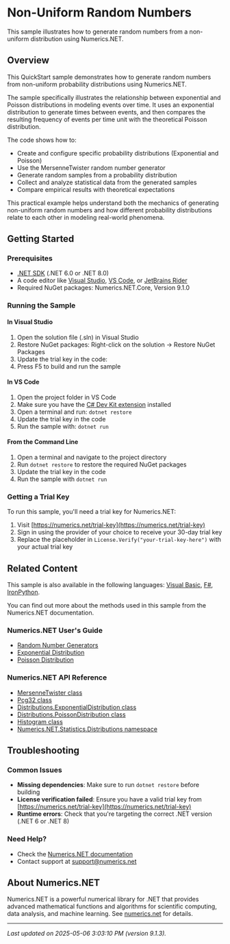 # Non-Uniform Random Numbers

This sample illustrates how to generate random numbers from a non-uniform distribution using Numerics.NET.

## Overview

This QuickStart sample demonstrates how to generate random numbers from non-uniform probability 
distributions using Numerics.NET.

The sample specifically illustrates the relationship between exponential and Poisson distributions in
modeling events over time. It uses an exponential distribution to generate times between events, and
then compares the resulting frequency of events per time unit with the theoretical Poisson 
distribution.

The code shows how to:
- Create and configure specific probability distributions (Exponential and Poisson)
- Use the MersenneTwister random number generator
- Generate random samples from a probability distribution
- Collect and analyze statistical data from the generated samples
- Compare empirical results with theoretical expectations

This practical example helps understand both the mechanics of generating non-uniform random numbers
and how different probability distributions relate to each other in modeling real-world phenomena.


## Getting Started

### Prerequisites

- [.NET SDK](https://dotnet.microsoft.com/download) (.NET 6.0 or .NET 8.0)
- A code editor like [Visual Studio](https://visualstudio.microsoft.com/), [VS Code](https://code.visualstudio.com/), or [JetBrains Rider](https://www.jetbrains.com/rider/)
- Required NuGet packages: Numerics.NET.Core, Version 9.1.0

### Running the Sample

#### In Visual Studio
1. Open the solution file (.sln) in Visual Studio
2. Restore NuGet packages: Right-click on the solution → Restore NuGet Packages
3. Update the trial key in the code:
4. Press F5 to build and run the sample

#### In VS Code

1. Open the project folder in VS Code
2. Make sure you have the [C# Dev Kit extension](https://marketplace.visualstudio.com/items?itemName=ms-dotnettools.csdevkit) installed
3. Open a terminal and run: `dotnet restore`
4. Update the trial key in the code 
5. Run the sample with: `dotnet run`

#### From the Command Line

1. Open a terminal and navigate to the project directory
2. Run `dotnet restore` to restore the required NuGet packages
3. Update the trial key in the code
4. Run the sample with `dotnet run`

### Getting a Trial Key

To run this sample, you'll need a trial key for Numerics.NET:

1. Visit [https://numerics.net/trial-key](https://numerics.net/trial-key)
2. Sign in using the provider of your choice to receive your 30-day trial key
3. Replace the placeholder in `License.Verify("your-trial-key-here")` with your actual trial key

## Related Content

This sample is also available in the following languages: 
[Visual Basic](https://github.com/NumericsDotNet/quickstart-visualbasic/tree/net8.0/mathematics/random-numbers/non-uniform-random-numbers), [F#](https://github.com/NumericsDotNet/quickstart-fsharp/tree/net8.0/mathematics/random-numbers/non-uniform-random-numbers), [IronPython](https://github.com/NumericsDotNet/quickstart-ironpython/tree/net8.0/mathematics/random-numbers/non-uniform-random-numbers).

You can find out more about the methods used in this sample from the Numerics.NET documentation.

### Numerics.NET User's Guide

- [Random Number Generators](https://numerics.net/statistics/random-numbers/random-number-generators)
- [Exponential Distribution](https://numerics.net/statistics/continuous-distributions/exponential-distribution)
- [Poisson Distribution](https://numerics.net/statistics/discrete-distributions/poisson-distribution)

### Numerics.NET API Reference

- [MersenneTwister class](https://numerics.net/documentation/latest/reference/numerics.net.random.mersennetwister)
- [Pcg32 class](https://numerics.net/documentation/latest/reference/numerics.net.random.pcg32)
- [Distributions.ExponentialDistribution class](https://numerics.net/documentation/latest/reference/numerics.net.statistics.distributions.exponentialdistribution)
- [Distributions.PoissonDistribution class](https://numerics.net/documentation/latest/reference/numerics.net.statistics.distributions.poissondistribution)
- [Histogram class](https://numerics.net/documentation/latest/reference/numerics.net.dataanalysis.histogram)
- [Numerics.NET.Statistics.Distributions namespace](https://numerics.net/documentation/latest/reference/numerics.net.statistics.distributions)


## Troubleshooting

### Common Issues

- **Missing dependencies**: Make sure to run `dotnet restore` before building
- **License verification failed**: Ensure you have a valid trial key from [https://numerics.net/trial-key](https://numerics.net/trial-key)
- **Runtime errors**: Check that you're targeting the correct .NET version (.NET 6 or .NET 8)

### Need Help?

- Check the [Numerics.NET documentation](https://numerics.net/documentation/)
- Contact support at [support@numerics.net](mailto:support@numerics.net?subject=NonUniformRandomNumbers%20QuickStart%20Sample%20%28C%23%29)

## About Numerics.NET

Numerics.NET is a powerful numerical library for .NET that provides advanced mathematical 
functions and algorithms for scientific computing, data analysis, and machine learning.
See [numerics.net](https://numerics.net) for details.

---

_Last updated on 2025-05-06 3:03:10 PM (version 9.1.3)._
